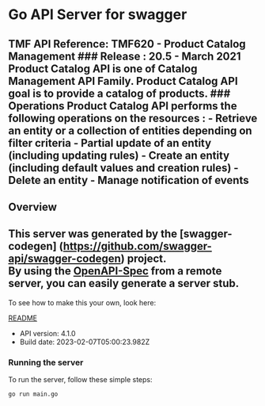 # Go API Server for swagger

## TMF API Reference: TMF620 - Product Catalog Management  ### Release : 20.5 - March 2021  Product Catalog API is one of Catalog Management API Family. Product Catalog API goal is to provide a catalog of products.   ### Operations Product Catalog API performs the following operations on the resources : - Retrieve an entity or a collection of entities depending on filter criteria - Partial update of an entity (including updating rules) - Create an entity (including default values and creation rules) - Delete an entity - Manage notification of events

## Overview
This server was generated by the [swagger-codegen]
(https://github.com/swagger-api/swagger-codegen) project.  
By using the [OpenAPI-Spec](https://github.com/OAI/OpenAPI-Specification) from a remote server, you can easily generate a server stub.  
-

To see how to make this your own, look here:

[README](https://github.com/swagger-api/swagger-codegen/blob/master/README.md)

- API version: 4.1.0
- Build date: 2023-02-07T05:00:23.982Z


### Running the server
To run the server, follow these simple steps:

```
go run main.go
```

